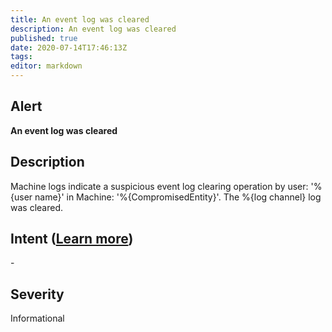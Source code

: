 ```yaml
---
title: An event log was cleared
description: An event log was cleared
published: true
date: 2020-07-14T17:46:13Z
tags:
editor: markdown
---
```


## Alert
**An event log was cleared**

## Description
Machine logs indicate a suspicious event log clearing operation by user: '%{user name}' in Machine: '%{CompromisedEntity}'. The %{log channel} log was cleared.

## Intent ([Learn more](/public/security/alerts/intentions.md))
\-

## Severity
Informational




